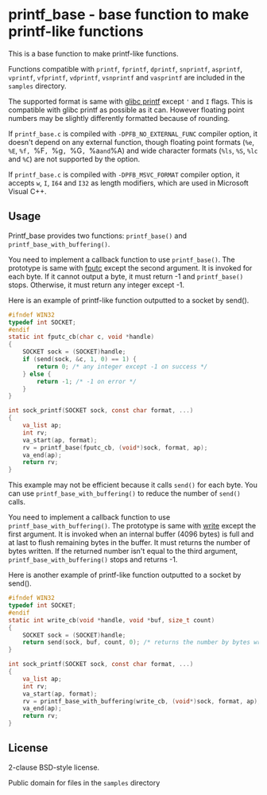 printf_base - base function to make printf-like functions
=========================================================

This is a base function to make printf-like functions.

Functions compatible with `printf`, `fprintf`, `dprintf`, `snprintf`, `asprintf`,
`vprintf`, `vfprintf`, `vdprintf`, `vsnprintf` and `vasprintf` are included in
the `samples` directory.

The supported format is same with [glibc printf][] except `'` and `I` flags.
This is compatible with glibc printf as possible as it can. However floating
point numbers may be slightly differently formatted because of rounding.

If `printf_base.c` is compiled with `-DPFB_NO_EXTERNAL_FUNC` compiler option,
it doesn't depend on any external function, though floating point formats
(`%e`, `%E`, `%f, `%F`, `%g`, `%G`, `%a` and `%A) and wide character formats
(`%ls`, `%S`, `%lc` and `%C`) are not supported by the option.

If `printf_base.c` is compiled with `-DPFB_MSVC_FORMAT` compiler option,
it accepts `w`, `I`, `I64` and `I32` as length modifiers, which are
used in Microsoft Visual C++.

Usage
-----

Printf_base provides two functions: `printf_base()` and `printf_base_with_buffering()`.

You need to implement a callback function to use `printf_base()`. The
prototype is same with [fputc][] except the second argument.
It is invoked for each byte. If it cannot output a byte, it must return -1
and `printf_base()` stops. Otherwise, it must return any integer except -1.

Here is an example of printf-like function outputted to a socket by send().

```c
#ifndef WIN32
typedef int SOCKET;
#endif
static int fputc_cb(char c, void *handle)
{
    SOCKET sock = (SOCKET)handle;
    if (send(sock, &c, 1, 0) == 1) {
        return 0; /* any integer except -1 on success */
    } else {
        return -1; /* -1 on error */
    }
}

int sock_printf(SOCKET sock, const char format, ...)
{
    va_list ap;
    int rv;
    va_start(ap, format);
    rv = printf_base(fputc_cb, (void*)sock, format, ap);
    va_end(ap);
    return rv;
}
```

This example may not be efficient because it calls `send()` for each byte.
You can use `printf_base_with_buffering()` to reduce the number of `send()` calls.

You need to implement a callback function to use `printf_base_with_buffering()`.
The prototype is same with [write][] except the first argument. It is invoked
when an internal buffer (4096 bytes) is full and at last to flush remaining
bytes in the buffer. It must returns the number of bytes written. If the
returned number isn't equal to the third argument, `printf_base_with_buffering()`
stops and returns -1.

Here is another example of printf-like function outputted to a socket by send().

```c
#ifndef WIN32
typedef int SOCKET;
#endif
static int write_cb(void *handle, void *buf, size_t count)
{
    SOCKET sock = (SOCKET)handle;
    return send(sock, buf, count, 0); /* returns the number by bytes written */
}

int sock_printf(SOCKET sock, const char format, ...)
{
    va_list ap;
    int rv;
    va_start(ap, format);
    rv = printf_base_with_buffering(write_cb, (void*)sock, format, ap);
    va_end(ap);
    return rv;
}
```

License
-------

2-clause BSD-style license.

Public domain for files in the `samples` directory

[glibc printf]: http://man7.org/linux/man-pages/man3/fprintf.3.html
[fputc]: http://man7.org/linux/man-pages/man3/fputc.3.html
[write]: http://man7.org/linux/man-pages/man2/write.2.html
